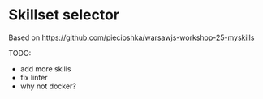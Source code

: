# Skillset selector

Based on https://github.com/piecioshka/warsawjs-workshop-25-myskills

TODO:
- add more skills
- fix linter
- why not docker?
